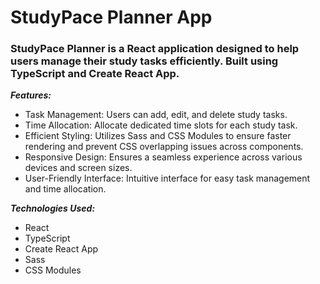 <h1>StudyPace Planner App</h1>

<h3>StudyPace Planner is a React application designed to help users manage their study tasks efficiently. Built using TypeScript and Create React App.</h3>


<em><b>Features:</b></em>
- Task Management: Users can add, edit, and delete study tasks.
- Time Allocation: Allocate dedicated time slots for each study task.
- Efficient Styling: Utilizes Sass and CSS Modules to ensure faster rendering and prevent CSS overlapping issues across components.
- Responsive Design: Ensures a seamless experience across various devices and screen sizes.
- User-Friendly Interface: Intuitive interface for easy task management and time allocation.


<em><b>Technologies Used:</b></em>
- React
- TypeScript
- Create React App
- Sass
- CSS Modules

